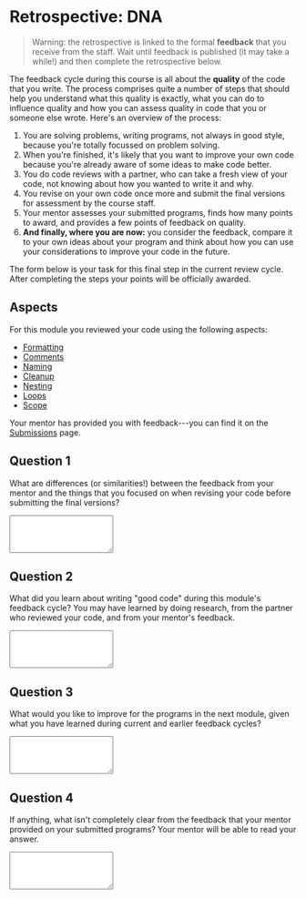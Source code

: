 # Retrospective: DNA

> Warning: the retrospective is linked to the formal **feedback** that you receive from the staff. Wait until feedback is published (it may take a while!) and then complete the retrospective below.

The feedback cycle during this course is all about the **quality** of the code that you write. The process comprises quite a number of steps that should help you understand what this quality is exactly, what you can do to influence quality and how you can assess quality in code that you or someone else wrote. Here's an overview of the process:

1. You are solving problems, writing programs, not always in good style, because you're totally focussed on problem solving.
2. When you're finished, it's likely that you want to improve your own code because you're already aware of some ideas to make code better.
3. You do code reviews with a partner, who can take a fresh view of your code, not knowing about how you wanted to write it and why.
4. You revise on your own code once more and submit the final versions for assessment by the course staff.
5. Your mentor assesses your submitted programs, finds how many points to award, and provides a few points of feedback on quality.
6. **And finally, where you are now:** you consider the feedback, compare it to your own ideas about your program and think about how you can use your considerations to improve your code in the future.

The form below is your task for this final step in the current review cycle. After completing the steps your points will be officially awarded.


## Aspects

For this module you reviewed your code using the following aspects:

- [Formatting](/quality/aspects/python/formatting)
- [Comments](/quality/aspects/python/comments)
- [Naming](/quality/aspects/python/naming)
- [Cleanup](/quality/aspects/python/cleanup)
- [Nesting](/quality/aspects/python/nesting)
- [Loops](/quality/aspects/python/loops)
- [Scope](/quality/aspects/python/scope)

Your mentor has provided you with feedback---you can find it on the [Submissions](/submissions) page.


## Question 1

What are differences (or similarities!) between the feedback from your mentor and the things that you focused on when revising your code before submitting the final versions?

<textarea name="form[q1]" rows="4"></textarea>


## Question 2

What did you learn about writing "good code" during this module's feedback cycle? You may have learned by doing research, from the partner who reviewed your code, and from your mentor's feedback.

<textarea name="form[q2]" rows="4"></textarea>


## Question 3

What would you like to improve for the programs in the next module, given what you have learned during current and earlier feedback cycles?

<textarea name="form[q3]" rows="4"></textarea>


## Question 4

If anything, what isn't completely clear from the feedback that your mentor provided on your submitted programs? Your mentor will be able to read your answer.

<textarea name="form[q4]" rows="4"></textarea>
